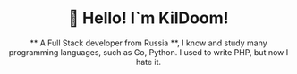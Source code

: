 <center><h1 align="center">👋 Hello! I`m KilDoom!</h1>

** A Full Stack developer from Russia **, I know and study many programming languages, such as Go, Python. I used to write PHP, but now I hate it.

</center>

